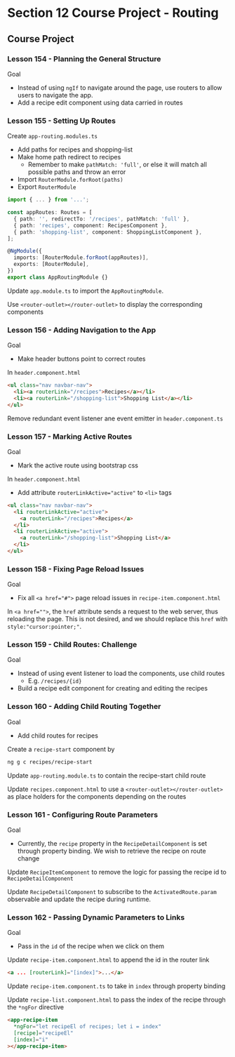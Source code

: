 # Section 12 Course Project - Routing

## Course Project

### Lesson 154 - Planning the General Structure

Goal

- Instead of using `ngIf` to navigate around the page, use routers to allow users to navigate the app.
- Add a recipe edit component using data carried in routes

### Lesson 155 - Setting Up Routes

Create `app-routing.modules.ts`

- Add paths for recipes and shopping-list
- Make home path redirect to recipes
  - Remember to make `pathMatch: 'full'`, or else it will match all possible paths and throw an error
- Import `RouterModule.forRoot(paths)`
- Export `RouterModule`

```ts
import { ... } from '...';

const appRoutes: Routes = [
  { path: '', redirectTo: '/recipes', pathMatch: 'full' },
  { path: 'recipes', component: RecipesComponent },
  { path: 'shopping-list', component: ShoppingListComponent },
];

@NgModule({
  imports: [RouterModule.forRoot(appRoutes)],
  exports: [RouterModule],
})
export class AppRoutingModule {}
```

Update `app.module.ts` to import the `AppRoutingModule`.

Use `<router-outlet></router-outlet>` to display the corresponding components

### Lesson 156 - Adding Navigation to the App

Goal

- Make header buttons point to correct routes

In `header.component.html`

```html
<ul class="nav navbar-nav">
  <li><a routerLink="/recipes">Recipes</a></li>
  <li><a routerLink="/shopping-list">Shopping List</a></li>
</ul>
```

Remove redundant event listener ane event emitter in `header.component.ts`

### Lesson 157 - Marking Active Routes

Goal

- Mark the active route using bootstrap css

In `header.component.html`

- Add attribute `routerLinkActive="active"` to `<li>` tags

```html
<ul class="nav navbar-nav">
  <li routerLinkActive="active">
    <a routerLink="/recipes">Recipes</a>
  </li>
  <li routerLinkActive="active">
    <a routerLink="/shopping-list">Shopping List</a>
  </li>
</ul>
```

### Lesson 158 - Fixing Page Reload Issues

Goal

- Fix all `<a href="#">` page reload issues in `recipe-item.component.html`

In `<a href="">`, the `href` attribute sends a request to the web server, thus reloading the page. This is not desired, and we should replace this `href` with `style:"cursor:pointer;"`.

### Lesson 159 - Child Routes: Challenge

Goal

- Instead of using event listener to load the components, use child routes
  - E.g. `/recipes/{id}`
- Build a recipe edit component for creating and editing the recipes

### Lesson 160 - Adding Child Routing Together

Goal

- Add child routes for recipes

Create a `recipe-start` component by

```sh
ng g c recipes/recipe-start
```

Update `app-routing.module.ts` to contain the recipe-start child route

Update `recipes.component.html` to use a `<router-outlet></router-outlet>` as place holders for the components depending on the routes

### Lesson 161 - Configuring Route Parameters

Goal

- Currently, the `recipe` property in the `RecipeDetailComponent` is set through property binding. We wish to retrieve the recipe on route change

Update `RecipeItemComponent` to remove the logic for passing the recipe id to `RecipeDetailComponent`

Update `RecipeDetailComponent` to subscribe to the `ActivatedRoute.param` observable and update the recipe during runtime.

### Lesson 162 - Passing Dynamic Parameters to Links

Goal

- Pass in the `id` of the recipe when we click on them

Update `recipe-item.component.html` to append the id in the router link

```html
<a ... [routerLink]="[index]">...</a>
```

Update `recipe-item.component.ts` to take in `index` through property binding

Update `recipe-list.component.html` to pass the index of the recipe through the `*ngFor` directive

```html
<app-recipe-item
  *ngFor="let recipeEl of recipes; let i = index"
  [recipe]="recipeEl"
  [index]="i"
></app-recipe-item>
```
